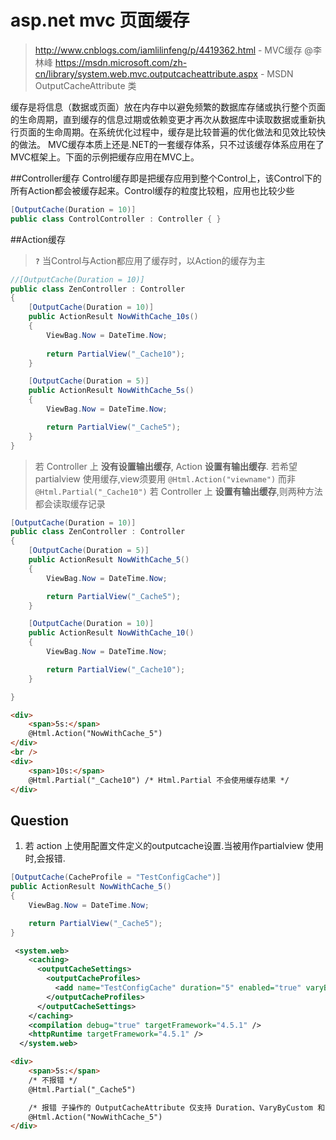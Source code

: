# asp.net mvc 页面缓存

> http://www.cnblogs.com/iamlilinfeng/p/4419362.html  - MVC缓存 @李林峰
https://msdn.microsoft.com/zh-cn/library/system.web.mvc.outputcacheattribute.aspx - MSDN OutputCacheAttribute 类

缓存是将信息（数据或页面）放在内存中以避免频繁的数据库存储或执行整个页面的生命周期，直到缓存的信息过期或依赖变更才再次从数据库中读取数据或重新执行页面的生命周期。在系统优化过程中，缓存是比较普遍的优化做法和见效比较快的做法。
MVC缓存本质上还是.NET的一套缓存体系，只不过该缓存体系应用在了MVC框架上。下面的示例把缓存应用在MVC上。

##Controller缓存
Control缓存即是把缓存应用到整个Control上，该Control下的所有Action都会被缓存起来。Control缓存的粒度比较粗，应用也比较少些
```csharp
[OutputCache(Duration = 10)]
public class ControlController : Controller { }
```

##Action缓存

> **`?`** 当Control与Action都应用了缓存时，以Action的缓存为主

```csharp
//[OutputCache(Duration = 10)]
public class ZenController : Controller
{
    [OutputCache(Duration = 10)]
    public ActionResult NowWithCache_10s()
    {
        ViewBag.Now = DateTime.Now;
            
        return PartialView("_Cache10");
    }

    [OutputCache(Duration = 5)]
    public ActionResult NowWithCache_5s()
    {
        ViewBag.Now = DateTime.Now;

        return PartialView("_Cache5");
    }
}
```

> 若 Controller 上 **没有设置输出缓存**, Action **设置有输出缓存**. 若希望 partialview 使用缓存,view须要用 `@Html.Action("viewname")` 而非 `@Html.Partial("_Cache10")`
  若 Controller 上 **设置有输出缓存**,则两种方法都会读取缓存记录

```csharp
[OutputCache(Duration = 10)]
public class ZenController : Controller
{
    [OutputCache(Duration = 5)]
    public ActionResult NowWithCache_5()
    {
        ViewBag.Now = DateTime.Now;

        return PartialView("_Cache5");
    }

    [OutputCache(Duration = 10)]
    public ActionResult NowWithCache_10()
    {
        ViewBag.Now = DateTime.Now;

        return PartialView("_Cache10");
    }

}
```
```html
<div>
    <span>5s:</span>
    @Html.Action("NowWithCache_5")
</div>
<br />
<div>
    <span>10s:</span>
    @Html.Partial("_Cache10") /* Html.Partial 不会使用缓存结果 */
</div>
```


## Question

1. 若 action 上使用配置文件定义的outputcache设置.当被用作partialview 使用时,会报错.

```csharp
[OutputCache(CacheProfile = "TestConfigCache")]
public ActionResult NowWithCache_5()
{
    ViewBag.Now = DateTime.Now;

    return PartialView("_Cache5");
}
```

```xml
 <system.web>
    <caching>
      <outputCacheSettings>
        <outputCacheProfiles>
          <add name="TestConfigCache" duration="5" enabled="true" varyByParam="none"/>
        </outputCacheProfiles>
      </outputCacheSettings>
    </caching>
    <compilation debug="true" targetFramework="4.5.1" />
    <httpRuntime targetFramework="4.5.1" />
  </system.web>
```

```html
<div>
    <span>5s:</span>
    /* 不报错 */
    @Html.Partial("_Cache5")

    /* 报错 子操作的 OutputCacheAttribute 仅支持 Duration、VaryByCustom 和 VaryByParam 值。请不要为子操作设置 CacheProfile、Location、NoStore、SqlDependency、VaryByContentEncoding 或 VaryByHeader 值 */
    @Html.Action("NowWithCache_5")
</div>
```